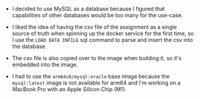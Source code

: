 - I decided to use MySQL as a database because I figured that capabilities of other databases would be too many for the use-case.

- I liked the idea of having the csv file of the assignment as a single source of truth when spinning up the docker service for the first time, so I use the `LOAD DATA INFILE` sql command to parse and insert the csv into the database.

- The csv file is also copied over to the image when building it, so it's embedded into the image.

- I had to use the `arm64v8/mysql:oracle` base image because the `mysql:latest` image is not available for arm64 and I'm working on a MacBook Pro with an Apple Silicon Chip (M1).